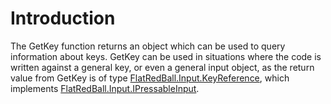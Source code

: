 # Introduction

The GetKey function returns an object which can be used to query information about keys. GetKey can be used in situations where the code is written against a general key, or even a general input object, as the return value from GetKey is of type [FlatRedBall.Input.KeyReference](../../../../../frb/docs/index.php), which implements [FlatRedBall.Input.IPressableInput](../../../../../frb/docs/index.php).
